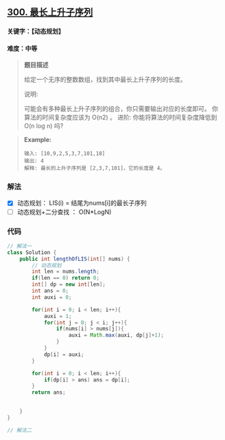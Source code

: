 ## [300. 最长上升子序列](https://leetcode-cn.com/problems/longest-increasing-subsequence/)

#### 关键字：【动态规划】

#### 难度：中等

> **题目描述**
>
> 给定一个无序的整数数组，找到其中最长上升子序列的长度。
>
> 说明:
>
> 可能会有多种最长上升子序列的组合，你只需要输出对应的长度即可。
> 你算法的时间复杂度应该为 O(n2) 。
> 进阶: 你能将算法的时间复杂度降低到 O(n log n) 吗?

> 
>
> **Example:**
>
> ```
> 输入: [10,9,2,5,3,7,101,18]
> 输出: 4 
> 解释: 最长的上升子序列是 [2,3,7,101]，它的长度是 4。
> ```


### 解法

- [x] 动态规划： LIS(i) = 结尾为nums[i]的最长子序列
- [ ] 动态规划+二分查找 ： O(N*LogN)

### 代码

```java
// 解法一
class Solution {
    public int lengthOfLIS(int[] nums) {
        // 动态规划
        int len = nums.length;
        if(len == 0) return 0;
        int[] dp = new int[len];
        int ans = 0;
        int auxi = 0;

        for(int i = 0; i < len; i++){
            auxi = 1;
            for(int j = 0; j < i; j++){
                if(nums[i] > nums[j]){
                    auxi = Math.max(auxi, dp[j]+1);
                }
            }
            dp[i] = auxi;
        }

        for(int i = 0; i < len; i++){
            if(dp[i] > ans) ans = dp[i];
        }
        return ans;

        
    }
}
```

```java
// 解法二

```

